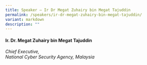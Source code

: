 ```yaml
---
title: Speaker – Ir Dr Megat Zuhairy bin Megat Tajuddin
permalink: /speakers/ir-dr-megat-zuhairy-bin-megat-tajuddin/
variant: markdown
description: ""
---
```

#### **Ir. Dr. Megat Zuhairy bin Megat Tajuddin**

*Chief Executive, <br> National Cyber Security Agency, Malaysia*
